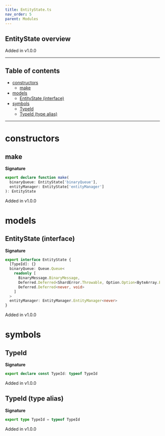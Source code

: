 ```yaml
---
title: EntityState.ts
nav_order: 5
parent: Modules
---
```


## EntityState overview

Added in v1.0.0

---

<h2 class="text-delta">Table of contents</h2>

- [constructors](#constructors)
  - [make](#make)
- [models](#models)
  - [EntityState (interface)](#entitystate-interface)
- [symbols](#symbols)
  - [TypeId](#typeid)
  - [TypeId (type alias)](#typeid-type-alias)

---

# constructors

## make

**Signature**

```ts
export declare function make(
  binaryQueue: EntityState['binaryQueue'],
  entityManager: EntityState['entityManager']
): EntityState
```

Added in v1.0.0

# models

## EntityState (interface)

**Signature**

```ts
export interface EntityState {
  [TypeId]: {}
  binaryQueue: Queue.Queue<
    readonly [
      BinaryMessage.BinaryMessage,
      Deferred.Deferred<ShardError.Throwable, Option.Option<ByteArray.ByteArray>>,
      Deferred.Deferred<never, void>
    ]
  >
  entityManager: EntityManager.EntityManager<never>
}
```

Added in v1.0.0

# symbols

## TypeId

**Signature**

```ts
export declare const TypeId: typeof TypeId
```

Added in v1.0.0

## TypeId (type alias)

**Signature**

```ts
export type TypeId = typeof TypeId
```

Added in v1.0.0
